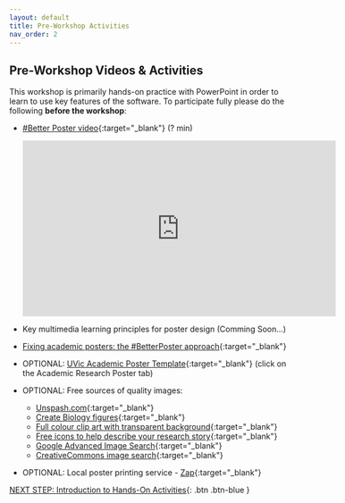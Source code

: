 ```yaml
---
layout: default
title: Pre-Workshop Activities
nav_order: 2
---
```

## Pre-Workshop Videos & Activities
This workshop is primarily hands-on practice with PowerPoint in order to learn to use key features of the software. To participate fully please do the following **before the workshop**:

-   [#Better Poster video](https://www.youtube.com/watch?v=2gGUku59L_k){:target="_blank"} (? min)

    <iframe width="560" height="315" src="https://www.youtube.com/watch?v=2gGUku59L_k" title="YouTube video player" frameborder="0" allow="accelerometer; autoplay; clipboard-write; encrypted-media; gyroscope; picture-in-picture" allowfullscreen></iframe>

-   Key multimedia learning principles for poster design (Comming Soon...)
-   [Fixing academic posters: the #BetterPoster approach](https://astrobites.org/2020/02/28/fixing-academic-posters-the-betterposter-approach/){:target="_blank"}
-   OPTIONAL: [UVic Academic Poster Template](http://bit.ly/2OxB9Wi){:target="_blank"} (click on the Academic Research Poster tab)
-   OPTIONAL: Free sources of quality images:
    -   [Unspash.com](https://unsplash.com){:target="_blank"}
    -   [Create Biology figures](http://BioRender.com){:target="_blank"}
    -   [Full colour clip art with transparent background](https://vectorstock.com){:target="_blank"}
    -   [Free icons to help describe your research story](https://thenounproject.com){:target="_blank"}
    -   [Google Advanced Image Search](https://www.google.ca/advanced_image_search){:target="_blank"}
    -   [CreativeCommons image search](https://search.creativecommons.org/){:target="_blank"}
-   OPTIONAL: Local poster printing service - [Zap](https://zapcopy.com/printing/){:target="_blank"}

[NEXT STEP: Introduction to Hands-On Activities](activities-intro.html){: .btn .btn-blue }
